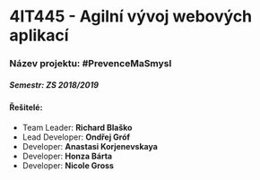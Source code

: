 # 4IT445 - Agilní vývoj webových aplikací
### Název projektu: #PrevenceMaSmysl 
##### Semestr: ZS 2018/2019
#### Řešitelé:
* Team Leader:     **Richard Blaško**
* Lead Developer:  **Ondřej Gróf**
* Developer:       **Anastasi Korjenevskaya**
* Developer:       **Honza Bárta**
* Developer:       **Nicole Gross**


